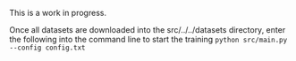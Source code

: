 This is a work in progress.

Once all datasets are downloaded into the src/../../datasets directory, enter the following into the command line to start the training `python src/main.py --config config.txt`
